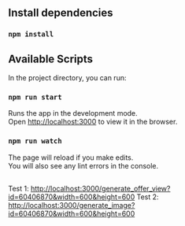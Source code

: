
## Install dependencies

### `npm install`

## Available Scripts

In the project directory, you can run:

### `npm run start`

Runs the app in the development mode.\
Open [http://localhost:3000](http://localhost:3000) to view it in the browser.


### `npm run watch`

The page will reload if you make edits.\
You will also see any lint errors in the console.


##
Test 1: [http://localhost:3000/generate_offer_view?id=60406870&width=600&height=600](http://localhost:3000/generate_offer_view?id=60406870&width=600&height=600)
Test 2: [http://localhost:3000/generate_image?id=60406870&width=600&height=600](http://localhost:3000/generate_image?id=60406870&width=600&height=600)
